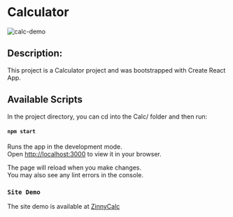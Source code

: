 # Calculator

![calc-demo](https://user-images.githubusercontent.com/54344301/188273753-a9ddb77d-5e2b-421d-a5d4-00b5c3b76413.gif)


## Description:
This project is a Calculator project and was bootstrapped with Create React App.

## Available Scripts

In the project directory, you can cd into the Calc/ folder and then run:

#### `npm start`

Runs the app in the development mode.\
Open [http://localhost:3000](http://localhost:3000) to view it in your browser.

The page will reload when you make changes.\
You may also see any lint errors in the console.

### `Site Demo`

The site demo is available at [ZinnyCalc](https://zinnycalc.netlify.app/)


